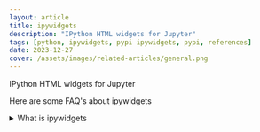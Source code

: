 ```yaml
---
layout: article
title: ipywidgets
description: "IPython HTML widgets for Jupyter"
tags: [python, ipywidgets, pypi ipywidgets, pypi, references]
date: 2023-12-27
cover: /assets/images/related-articles/general.png
---
```


IPython HTML widgets for Jupyter

Here are some FAQ's about ipywidgets
<details>
<summary>What is ipywidgets</summary>
IPython HTML widgets for Jupyter
</details>
